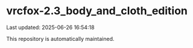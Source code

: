 # vrcfox-2.3_body_and_cloth_edition

Last updated: 2025-06-26 16:54:18

This repository is automatically maintained.
